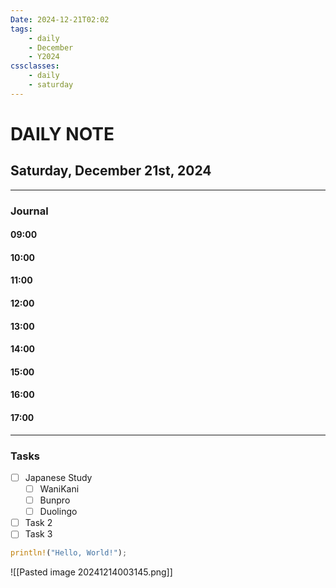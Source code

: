 ```yaml
---
Date: 2024-12-21T02:02
tags:
    - daily
    - December
    - Y2024
cssclasses:
    - daily
    - saturday
---
```

# DAILY NOTE
## Saturday, December 21st, 2024
***
### Journal

#### 09:00

#### 10:00

#### 11:00

#### 12:00

#### 13:00

#### 14:00

#### 15:00

#### 16:00

#### 17:00

***
### Tasks
- [ ] Japanese Study
    - [ ] WaniKani
    - [ ] Bunpro
    - [ ] Duolingo
- [ ] Task 2
- [ ] Task 3

```rust
println!("Hello, World!");
```

![[Pasted image 20241214003145.png]]